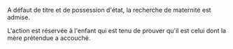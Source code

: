 A défaut de titre et de possession d'état, la recherche de maternité est admise.

L'action est réservée à l'enfant qui est tenu de prouver qu'il est celui dont la mère prétendue a accouché.
